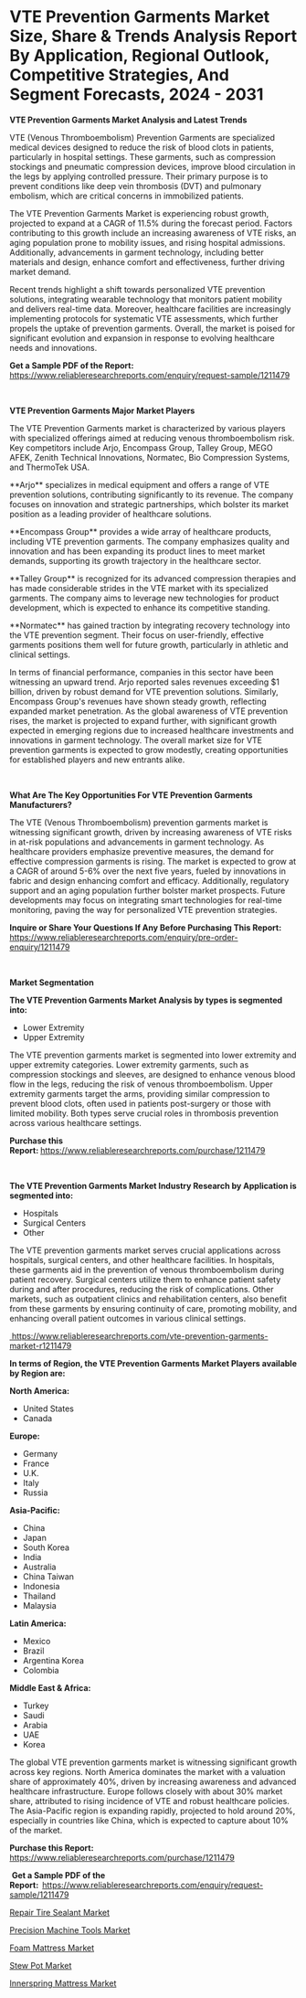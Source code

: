 <p><h1>VTE Prevention Garments Market Size, Share & Trends Analysis Report By Application, Regional Outlook, Competitive Strategies, And Segment Forecasts, 2024 - 2031</h1></p><p><strong>VTE Prevention Garments Market Analysis and Latest Trends</strong></p>
<p><p>VTE (Venous Thromboembolism) Prevention Garments are specialized medical devices designed to reduce the risk of blood clots in patients, particularly in hospital settings. These garments, such as compression stockings and pneumatic compression devices, improve blood circulation in the legs by applying controlled pressure. Their primary purpose is to prevent conditions like deep vein thrombosis (DVT) and pulmonary embolism, which are critical concerns in immobilized patients.</p><p>The VTE Prevention Garments Market is experiencing robust growth, projected to expand at a CAGR of 11.5% during the forecast period. Factors contributing to this growth include an increasing awareness of VTE risks, an aging population prone to mobility issues, and rising hospital admissions. Additionally, advancements in garment technology, including better materials and design, enhance comfort and effectiveness, further driving market demand. </p><p>Recent trends highlight a shift towards personalized VTE prevention solutions, integrating wearable technology that monitors patient mobility and delivers real-time data. Moreover, healthcare facilities are increasingly implementing protocols for systematic VTE assessments, which further propels the uptake of prevention garments. Overall, the market is poised for significant evolution and expansion in response to evolving healthcare needs and innovations.</p></p>
<p><strong>Get a Sample PDF of the Report:&nbsp;</strong> <a href="https://www.reliableresearchreports.com/enquiry/request-sample/1211479?utm_campaign=40&utm_medium=2&utm_source=Github&utm_content=ia&utm_term=17122024&utm_id=vte-prevention-garments">https://www.reliableresearchreports.com/enquiry/request-sample/1211479</a></p>
<p>&nbsp;</p>
<p><strong>VTE Prevention Garments Major Market Players</strong></p>
<p><p>The VTE Prevention Garments market is characterized by various players with specialized offerings aimed at reducing venous thromboembolism risk. Key competitors include Arjo, Encompass Group, Talley Group, MEGO AFEK, Zenith Technical Innovations, Normatec, Bio Compression Systems, and ThermoTek USA.</p><p>**Arjo** specializes in medical equipment and offers a range of VTE prevention solutions, contributing significantly to its revenue. The company focuses on innovation and strategic partnerships, which bolster its market position as a leading provider of healthcare solutions.</p><p>**Encompass Group** provides a wide array of healthcare products, including VTE prevention garments. The company emphasizes quality and innovation and has been expanding its product lines to meet market demands, supporting its growth trajectory in the healthcare sector.</p><p>**Talley Group** is recognized for its advanced compression therapies and has made considerable strides in the VTE market with its specialized garments. The company aims to leverage new technologies for product development, which is expected to enhance its competitive standing.</p><p>**Normatec** has gained traction by integrating recovery technology into the VTE prevention segment. Their focus on user-friendly, effective garments positions them well for future growth, particularly in athletic and clinical settings.</p><p>In terms of financial performance, companies in this sector have been witnessing an upward trend. Arjo reported sales revenues exceeding $1 billion, driven by robust demand for VTE prevention solutions. Similarly, Encompass Group's revenues have shown steady growth, reflecting expanded market penetration. As the global awareness of VTE prevention rises, the market is projected to expand further, with significant growth expected in emerging regions due to increased healthcare investments and innovations in garment technology. The overall market size for VTE prevention garments is expected to grow modestly, creating opportunities for established players and new entrants alike.</p></p>
<p>&nbsp;</p>
<p><strong>What Are The Key Opportunities For VTE Prevention Garments Manufacturers?</strong></p>
<p><p>The VTE (Venous Thromboembolism) prevention garments market is witnessing significant growth, driven by increasing awareness of VTE risks in at-risk populations and advancements in garment technology. As healthcare providers emphasize preventive measures, the demand for effective compression garments is rising. The market is expected to grow at a CAGR of around 5-6% over the next five years, fueled by innovations in fabric and design enhancing comfort and efficacy. Additionally, regulatory support and an aging population further bolster market prospects. Future developments may focus on integrating smart technologies for real-time monitoring, paving the way for personalized VTE prevention strategies.</p></p>
<p><strong>Inquire or Share Your Questions If Any Before Purchasing This Report:</strong> <a href="https://www.reliableresearchreports.com/enquiry/pre-order-enquiry/1211479?utm_campaign=40&utm_medium=2&utm_source=Github&utm_content=ia&utm_term=17122024&utm_id=vte-prevention-garments">https://www.reliableresearchreports.com/enquiry/pre-order-enquiry/1211479</a></p>
<p>&nbsp;</p>
<p><strong>Market Segmentation</strong></p>
<p><strong>The VTE Prevention Garments Market Analysis by types is segmented into:</strong></p>
<p><ul><li>Lower Extremity</li><li>Upper Extremity</li></ul></p>
<p><p>The VTE prevention garments market is segmented into lower extremity and upper extremity categories. Lower extremity garments, such as compression stockings and sleeves, are designed to enhance venous blood flow in the legs, reducing the risk of venous thromboembolism. Upper extremity garments target the arms, providing similar compression to prevent blood clots, often used in patients post-surgery or those with limited mobility. Both types serve crucial roles in thrombosis prevention across various healthcare settings.</p></p>
<p><strong>Purchase this Report:&nbsp;</strong><a href="https://www.reliableresearchreports.com/purchase/1211479?utm_campaign=40&utm_medium=2&utm_source=Github&utm_content=ia&utm_term=17122024&utm_id=vte-prevention-garments">https://www.reliableresearchreports.com/purchase/1211479</a></p>
<p>&nbsp;</p>
<p><strong>The VTE Prevention Garments Market Industry Research by Application is segmented into:</strong></p>
<p><ul><li>Hospitals</li><li>Surgical Centers</li><li>Other</li></ul></p>
<p><p>The VTE prevention garments market serves crucial applications across hospitals, surgical centers, and other healthcare facilities. In hospitals, these garments aid in the prevention of venous thromboembolism during patient recovery. Surgical centers utilize them to enhance patient safety during and after procedures, reducing the risk of complications. Other markets, such as outpatient clinics and rehabilitation centers, also benefit from these garments by ensuring continuity of care, promoting mobility, and enhancing overall patient outcomes in various clinical settings.</p></p>
<p><a href="https://www.reliableresearchreports.com/vte-prevention-garments-market-r1211479?utm_campaign=40&utm_medium=2&utm_source=Github&utm_content=ia&utm_term=17122024&utm_id=vte-prevention-garments">&nbsp;https://www.reliableresearchreports.com/vte-prevention-garments-market-r1211479</a></p>
<p><strong>In terms of Region, the VTE Prevention Garments Market Players available by Region are:</strong></p>
<p>
    <p> <strong> North America: </strong>
        <ul>
            <li>United States</li>
            <li>Canada</li>
        </ul>
        </p> 
    <p> <strong> Europe: </strong>
        <ul>
            <li>Germany</li>
            <li>France</li>
            <li>U.K.</li>
            <li>Italy</li>
            <li>Russia</li>
        </ul>
        </p> 
    <p> <strong> Asia-Pacific: </strong>
        <ul>
            <li>China</li>
            <li>Japan</li>
            <li>South Korea</li>
            <li>India</li>
            <li>Australia</li>
            <li>China Taiwan</li>
            <li>Indonesia</li>
            <li>Thailand</li>
            <li>Malaysia</li>
        </ul>
        </p> 
    <p> <strong> Latin America: </strong>
        <ul>
            <li>Mexico</li>
            <li>Brazil</li>
            <li>Argentina Korea</li>
            <li>Colombia</li>
        </ul>
        </p> 
    <p> <strong> Middle East & Africa: </strong>
        <ul>
            <li>Turkey</li>
            <li>Saudi</li>
            <li>Arabia</li>
            <li>UAE</li>
            <li>Korea</li>
        </ul>
    </p>
    </p>
<p><p>The global VTE prevention garments market is witnessing significant growth across key regions. North America dominates the market with a valuation share of approximately 40%, driven by increasing awareness and advanced healthcare infrastructure. Europe follows closely with about 30% market share, attributed to rising incidence of VTE and robust healthcare policies. The Asia-Pacific region is expanding rapidly, projected to hold around 20%, especially in countries like China, which is expected to capture about 10% of the market.</p></p>
<p><strong>Purchase this Report: </strong><a href="https://www.reliableresearchreports.com/purchase/1211479?utm_campaign=40&utm_medium=2&utm_source=Github&utm_content=ia&utm_term=17122024&utm_id=vte-prevention-garments">https://www.reliableresearchreports.com/purchase/1211479</a></p>
<p>&nbsp;<strong>Get a Sample PDF of the Report:&nbsp;&nbsp;</strong><a href="https://www.reliableresearchreports.com/enquiry/request-sample/1211479?utm_campaign=40&utm_medium=2&utm_source=Github&utm_content=ia&utm_term=17122024&utm_id=vte-prevention-garments">https://www.reliableresearchreports.com/enquiry/request-sample/1211479</a></p>
<p><strong></strong></p>
<p><p><a href="https://github.com/ParvinKhatun77/Market-Research-Report-List-1/blob/main/repair-tire-sealant-market.md?utm_campaign=40&utm_medium=2&utm_source=Github&utm_content=ia&utm_term=17122024&utm_id=vte-prevention-garments">Repair Tire Sealant Market</a></p><p><a href="https://github.com/abbislposival/Market-Research-Report-List-1/blob/main/precision-machine-tools-market.md?utm_campaign=40&utm_medium=2&utm_source=Github&utm_content=ia&utm_term=17122024&utm_id=vte-prevention-garments">Precision Machine Tools Market</a></p><p><a href="https://www.linkedin.com/pulse/comprehensive-analysis-foam-mattress-market-projected-cagr-109-2kcsf?utm_campaign=40&utm_medium=2&utm_source=Github&utm_content=ia&utm_term=17122024&utm_id=vte-prevention-garments">Foam Mattress Market</a></p><p><a href="https://www.linkedin.com/pulse/future-trends-competition-stew-pot-market-projected-expansion-qlj9f?utm_campaign=40&utm_medium=2&utm_source=Github&utm_content=ia&utm_term=17122024&utm_id=vte-prevention-garments">Stew Pot Market</a></p><p><a href="https://www.linkedin.com/pulse/market-insights-global-innerspring-mattress-forecast-innovation-fwckf?utm_campaign=40&utm_medium=2&utm_source=Github&utm_content=ia&utm_term=17122024&utm_id=vte-prevention-garments">Innerspring Mattress Market</a></p></p>